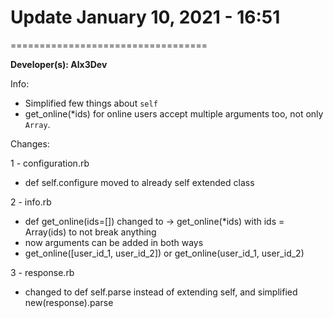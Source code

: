 # Update January 10, 2021 - 16:51
==================================

**Developer(s): Alx3Dev**

Info: 

 - Simplified few things about `self`
 - get_online(*ids) for online users accept multiple arguments too, not only `Array`.

Changes:

 1 - configuration.rb
   - def self.configure moved to already self extended class

 2 - info.rb
   - def get_online(ids=[]) changed to -> get_online(*ids) with ids = Array(ids) to not break anything
   - now arguments can be added in both ways
   - get_online([user_id_1, user_id_2]) or get_online(user_id_1, user_id_2)

 3 - response.rb
   - changed to def self.parse instead of extending self, and simplified new(response).parse
